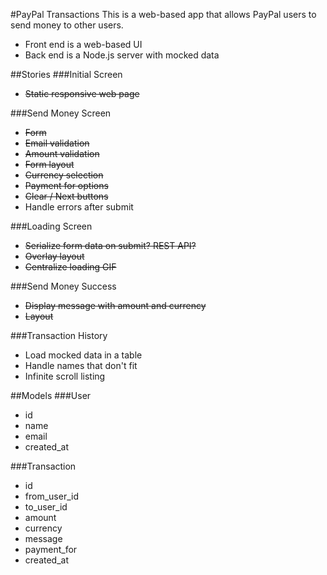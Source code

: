 #PayPal Transactions
This is a web-based app that allows PayPal users to send money to other users.

* Front end is a web-based UI
* Back end is a Node.js server with mocked data

##Stories
###Initial Screen
* <s>Static responsive web page</s>

###Send Money Screen
* <s>Form</s>
* <s>Email validation</s>
* <s>Amount validation</s>
* <s>Form layout</s>
* <s>Currency selection</s>
* <s>Payment for options</s>
* <s>Clear / Next buttons</s>
* Handle errors after submit

###Loading Screen
* <s>Serialize form data on submit? REST API?</s>
* <s>Overlay layout</s>
* <s>Centralize loading GIF</s>

###Send Money Success
* <s>Display message with amount and currency</s>
* <s>Layout</s>

###Transaction History
* Load mocked data in a table
* Handle names that don't fit
* Infinite scroll listing

##Models
###User
* id
* name
* email
* created_at

###Transaction
* id
* from_user_id
* to_user_id
* amount
* currency
* message
* payment_for
* created_at

